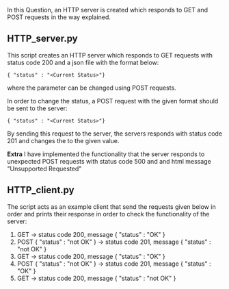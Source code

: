 In this Question, an HTTP server is created which responds to GET and POST requests in the way explained.

## HTTP_server.py
This script creates an HTTP server which responds to GET requests with status code 200 and a json file with the format below:
```
{ "status" : "<Current Status>"}
```
where the parameter <Current Status> can be changed using POST requests.

In order to change the status, a POST request with the given format should be sent to the server:
```
{ "status" : "<Current Status>"}
```
By sending this request to the server, the servers responds with status code 201 and changes the <Current Status> to the given value.

**Extra**
I have implemented the functionality that the server responds to unexpected POST requests with status code 500 and and html message "Unsupported Requested"

## HTTP_client.py
The script acts as an example client that send the requests given below in order and prints their response in order to check the functionality of the server:
1. GET -> status code 200, message { "status" : "OK" }
2. POST { "status" : "not OK" } -> status code 201, message { "status" : "not OK" }
3. GET -> status code 200, message { "status" : "OK" }
4. POST { "status" : "not OK" } -> status code 201, message { "status" : "OK" }
5. GET -> status code 200, message { "status" : "not OK" }
